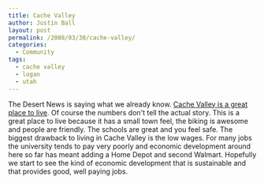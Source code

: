 ```yaml
---
title: Cache Valley
author: Justin Ball
layout: post
permalink: /2008/03/30/cache-valley/
categories:
  - Community
tags:
  - cache valley
  - logan
  - utah
---
```


The Desert News is saying what we already know. [Cache Valley is a great place to live][1]. Of course the numbers don't tell the actual story. This is a great place to live because it has a small town feel, the biking is awesome and people are friendly. The schools are great and you feel safe. The biggest drawback to living in Cache Valley is the low wages. For many jobs the university tends to pay very poorly and economic development around here so far has meant adding a Home Depot and second Walmart. Hopefully we start to see the kind of economic development that is sustainable and that provides good, well paying jobs.

 [1]: http://deseretnews.com/article/1,5143,695265839,00.html